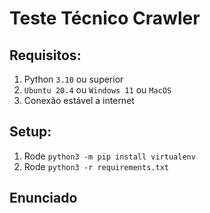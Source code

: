 # Teste Técnico Crawler
## Requisitos:
1. Python ``` 3.10 ``` ou superior
2. ``` Ubuntu 20.4 ``` ou ``` Windows 11 ``` ou ``` MacOS ```
3. Conexão estável a internet
## Setup:
1. Rode ``` python3 -m pip install virtualenv ```
2. Rode ``` python3 -r requirements.txt ```

## Enunciado
